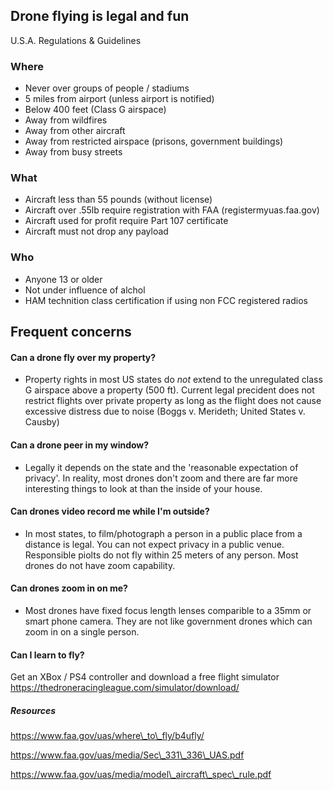 ## Drone flying is legal and fun

 U.S.A. Regulations & Guidelines


### Where
- Never over groups of people / stadiums
- 5 miles from airport (unless airport is notified)
- Below 400 feet (Class G airspace)
- Away from wildfires
- Away from other aircraft
- Away from restricted airspace (prisons, government buildings)
- Away from busy streets


### What 

- Aircraft less than 55 pounds (without license)
- Aircraft over .55lb require registration with FAA (registermyuas.faa.gov)
- Aircraft used for profit require Part 107 certificate
- Aircraft must not drop any payload

### Who

- Anyone 13 or older
- Not under influence of alchol
- HAM technition class certification if using non FCC registered radios


## Frequent concerns

#### Can a drone fly over my property? 

- Property rights in most US states do *not* extend to the unregulated class G airspace above a property (500 ft). Current legal precident does not restrict flights over private property as long as the flight does not cause excessive distress due to noise (Boggs v. Merideth; United States v. Causby)


#### Can a drone peer in my window?

- Legally it depends on the state and the 'reasonable expectation of privacy'. In reality, most drones don't zoom and there are far more interesting things to look at than the inside of your house. 

#### Can drones video record me while I'm outside?
 
- In most states, to film/photograph a person in a public place from a distance is legal. You can not expect privacy in a public venue. Responsible piolts do not fly within 25 meters of any person. Most drones do not have zoom capability.

#### Can drones zoom in on me?

- Most drones have fixed focus length lenses comparible to a 35mm or smart phone camera. They are not like government drones which can zoom in on a single person. 

#### Can I learn to fly? 

Get an XBox / PS4 controller and download a free flight simulator 
https://thedroneracingleague.com/simulator/download/

##### Resources

https://www.faa.gov/uas/where\_to\_fly/b4ufly/

https://www.faa.gov/uas/media/Sec\_331\_336\_UAS.pdf

https://www.faa.gov/uas/media/model\_aircraft\_spec\_rule.pdf
